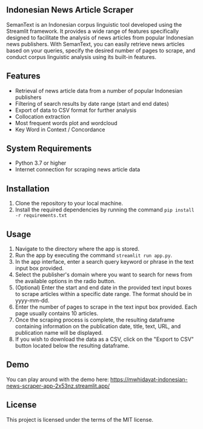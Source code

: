 ## Indonesian News Article Scraper

SemanText is an Indonesian corpus linguistic tool developed using the Streamlit framework. It provides a wide range of features specifically designed to facilitate the analysis of news articles from popular Indonesian news publishers. With SemanText, you can easily retrieve news articles based on your queries, specify the desired number of pages to scrape, and conduct corpus linguistic analysis using its built-in features.

## Features

* Retrieval of news article data from a number of popular Indonesian publishers
* Filtering of search results by date range (start and end dates)
* Export of data to CSV format for further analysis
* Collocation extraction
* Most frequent words plot and wordcloud
* Key Word in Context / Concordance

## System Requirements

* Python 3.7 or higher
* Internet connection for scraping news article data

## Installation

1. Clone the repository to your local machine.
2. Install the required dependencies by running the command `pip install -r requirements.txt`

## Usage

1. Navigate to the directory where the app is stored.
2. Run the app by executing the command `streamlit run app.py`.
3. In the app interface, enter a search query keyword or phrase in the text input box provided.
4. Select the publisher's domain where you want to search for news from the available options in the radio button.
5. (Optional) Enter the start and end date in the provided text input boxes to scrape articles within a specific date range. The format should be in yyyy-mm-dd.
6. Enter the number of pages to scrape in the text input box provided. Each page usually contains 10 articles.
7. Once the scraping process is complete, the resulting dataframe containing information on the publication date, title, text, URL, and publication name will be displayed.
8. If you wish to download the data as a CSV, click on the "Export to CSV" button located below the resulting dataframe.

## Demo

You can play around with the demo here: https://mwhidayat-indonesian-news-scraper-app-2x53nz.streamlit.app/


## License

This project is licensed under the terms of the MIT license.
